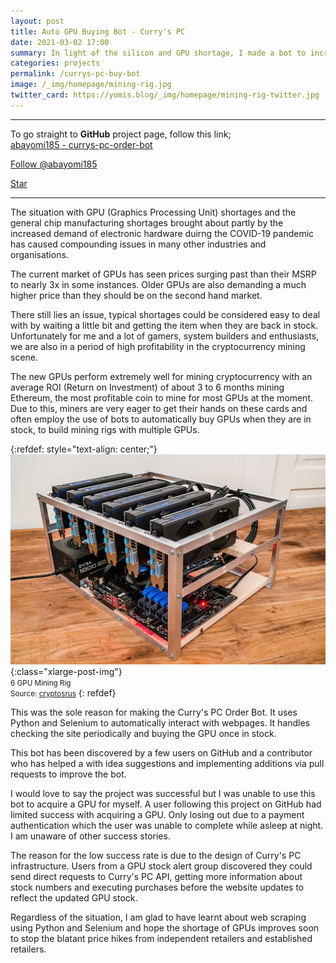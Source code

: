 ```yaml
---
layout: post
title: Auto GPU Buying Bot - Curry's PC
date: 2021-03-02 17:00
summary: In light of the silicon and GPU shortage, I made a bot to increase my chances of geting a GPU
categories: projects
permalink: /currys-pc-buy-bot
image: /_img/homepage/mining-rig.jpg
twitter_card: https://yomis.blog/_img/homepage/mining-rig-twitter.jpg
---
```


* * *
To go straight to **GitHub** project page, follow this link;<br/>
[abayomi185 - currys-pc-order-bot](https://github.com/abayomi185/currys-pc-order-bot)

<!-- Place this tag where you want the button to render. -->
<a class="github-button" href="https://github.com/abayomi185" data-show-count="true" aria-label="Follow @abayomi185 on GitHub">Follow @abayomi185</a>
<!-- Place this tag where you want the button to render. -->
<a class="github-button" href="https://github.com/abayomi185/currys-pc-order-bot" data-icon="octicon-star" data-show-count="true" aria-label="Star abayomi185/currys-pc-order-bot on GitHub">Star</a>
* * *

The situation with GPU (Graphics Processing Unit) shortages and the general chip manufacturing shortages brought about partly by the increased demand of electronic hardware duirng the COVID-19 pandemic has caused compounding issues in many other industries and organisations.

The current market of GPUs has seen prices surging past than their MSRP to nearly 3x in some instances. Older GPUs are also demanding a much higher price than they should be on the second hand market.

There still lies an issue, typical shortages could be considered easy to deal with by waiting a little bit and getting the item when they are back in stock. Unfortunately for me and a lot of gamers, system builders and enthusiasts, we are also in a period of high profitability in the cryptocurrency mining scene.

The new GPUs perform extremely well for mining cryptocurrency with an average ROI (Return on Investment) of about 3 to 6 months mining Ethereum, the most profitable coin to mine for most GPUs at the moment. Due to this, miners are very eager to get their hands on these cards and often employ the use of bots to automatically buy GPUs when they are in stock, to build mining rigs with multiple GPUs.

{:refdef: style="text-align: center;"}
![](/_img/currys/mining-rig.jpg){:class="xlarge-post-img"}
<br><small>6 GPU Mining Rig</small><br/>
<small>Source: [cryptosrus](https://cryptosrus.com/ethereum-mining-rig)</small>
{: refdef}

This was the sole reason for making the Curry's PC Order Bot. It uses Python and Selenium to automatically interact with webpages. It handles checking the site periodically and buying the GPU once in stock.

This bot has been discovered by a few users on GitHub and a contributor who has helped a with idea suggestions and implementing additions via pull requests to improve the bot.

I would love to say the project was successful but I was unable to use this bot to acquire a GPU for myself. A user following this project on GitHub had limited success with acquiring a GPU. Only losing out due to a payment authentication which the user was unable to complete while asleep at night. I am unaware of other success stories.

The reason for the low success rate is due to the design of Curry's PC infrastructure. Users from a GPU stock alert group discovered they could send direct requests to Curry's PC API, getting more information about stock numbers and executing purchases before the website updates to reflect the updated GPU stock.

Regardless of the situation, I am glad to have learnt about web scraping using Python and Selenium and hope the shortage of GPUs improves soon to stop the blatant price hikes from independent retailers and established retailers. 
